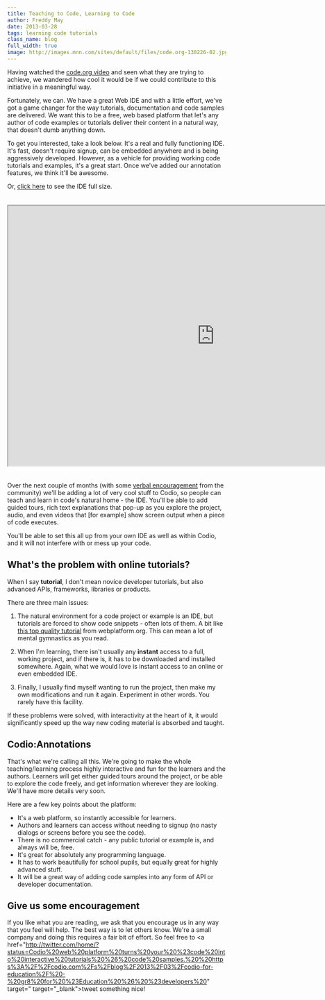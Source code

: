 ```yaml
---
title: Teaching to Code, Learning to Code
author: Freddy May
date: 2013-03-28
tags: learning code tutorials
class_name: blog
full_width: true
image: http://images.mnn.com/sites/default/files/code.org-130226-02.jpg
---
```


Having watched the [code.org video](http://www.youtube.com/v/nKIu9yen5nc) and seen what they are trying to achieve, we wandered how cool it would be if we could contribute to this initiative in a meaningful way.

Fortunately, we can. We have a great Web IDE and with a little effort, we've got a game changer for the way tutorials, documentation and code samples are delivered. We want this to be a free, web based platform that let's any author of code examples or tutorials deliver their content in a natural way, that doesn't dumb anything down.

To get you interested, take a look below. It's a real and fully functioning IDE. It's fast, doesn't require signup, can be embedded anywhere and is being aggressively developed. However, as a vehicle for providing working code tutorials and examples, it's a great start. Once we've added our annotation features, we think it'll be awesome.

Or, <a href="https://codio.com/fmay/Impress/tree/Impress/index.html" target="_blank">click here</a> to see the IDE full size.

<iframe width="950" height="600" src="https://codio.com/fmay/Impress/tree/Impress/index.html" style="margin:20px 0;"></iframe>

Over the next couple of months (with some <a href="http://twitter.com/home/?status=Codio%20web%20platform%20turns%20your%20%23code%20into%20interactive%20tutorials%20%26%20code%20samples.%20%20https%3A%2F%2Fcodio.com%2Fs%2Fblog%2F2013%2F03%2Fcodio-for-education%2F%20-%20gr8%20for%20%23Education%20%26%20%23developers%20" target="_blank">verbal encouragement</a> from the community) we'll be adding a lot of very cool stuff to Codio, so people can teach and learn in code's natural home - the IDE. You'll be able to add guided tours, rich text explanations that pop-up as you explore the project, audio, and even videos that [for example] show screen output when a piece of code executes.

You'll be able to set this all up from your own IDE as well as within Codio, and it will not interfere with or mess up your code.

## What's the problem with online tutorials?

When I say **tutorial**, I don't mean novice developer tutorials, but also advanced APIs, frameworks, libraries or products.

There are three main issues:

1. The natural environment for a code project or example is an IDE, but tutorials are forced to show code snippets - often lots of them. A bit like <a href="http://docs.webplatform.org/wiki/tutorials/creating_and_modifying_html" target="_blank">this top quality tutorial</a> from webplatform.org. This can mean a lot of mental gymnastics as you read.

1. When I'm learning, there isn't usually any **instant** access to a full, working project, and if there is, it has to be downloaded and installed somewhere. Again, what we would love is instant access to an online or even embedded IDE.

1. Finally, I usually find myself wanting to run the project, then make my own modifications and run it again. Experiment in other words. You rarely have this facility.

If these problems were solved, with interactivity at the heart of it, it would significantly speed up the way new coding material is absorbed and taught.

## Codio:Annotations

That's what we're calling all this. We're going to make the whole teaching/learning process highly interactive and fun for the learners and the authors. Learners will get either guided tours around the project, or be able to explore the code freely, and get information wherever they are looking. We'll have more details very soon.

Here are a few key points about the platform:

- It's a web platform, so instantly accessible for learners.
- Authors and learners can access without needing to signup (no nasty dialogs or screens before you see the code).
- There is no commercial catch - any public tutorial or example is, and always will be, free.
- It's great for absolutely any programming language.
- It has to work beautifully for school pupils, but equally great for highly advanced stuff.
- It will be a great way of adding code samples into any form of API or developer documentation.

## Give us some encouragement

If you like what you are reading, we ask that you encourage us in any way that you feel will help. The best way is to let others know. We're a small company and doing this requires a fair bit of effort. So feel free to <a href="http://twitter.com/home/?status=Codio%20web%20platform%20turns%20your%20%23code%20into%20interactive%20tutorials%20%26%20code%20samples.%20%20https%3A%2F%2Fcodio.com%2Fs%2Fblog%2F2013%2F03%2Fcodio-for-education%2F%20-%20gr8%20for%20%23Education%20%26%20%23developers%20" target=" target="_blank">tweet something nice!</a>

